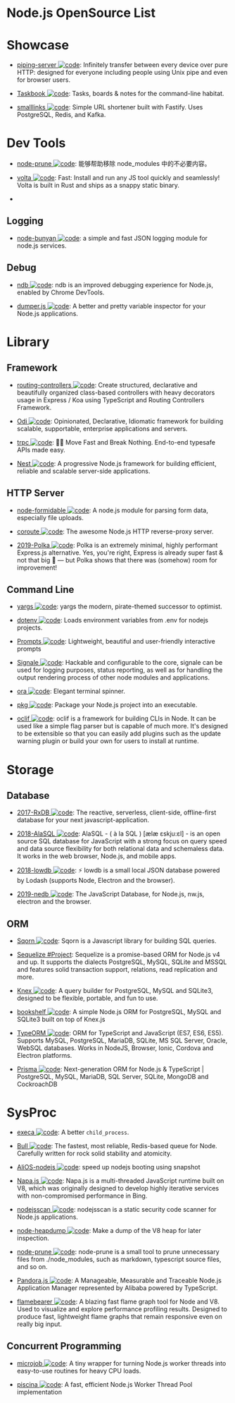 # Node.js OpenSource List

# Showcase

- [piping-server ![code](https://shorturl.at/dlxyK)](https://github.com/nwtgck/piping-server): Infinitely transfer between every device over pure HTTP: designed for everyone including people using Unix pipe and even for browser users.

- [Taskbook ![code](https://shorturl.at/dlxyK)](https://github.com/klauscfhq/taskbook): Tasks, boards & notes for the command-line habitat.

- [smalllinks ![code](https://shorturl.at/dlxyK)](https://github.com/smallcase/smalllinks): Simple URL shortener built with Fastify. Uses PostgreSQL, Redis, and Kafka.

# Dev Tools

- [node-prune ![code](https://shorturl.at/dlxyK)](https://github.com/tj/node-prune): 能够帮助移除 node_modules 中的不必要内容。

- [volta ![code](https://shorturl.at/dlxyK)](https://github.com/volta-cli/volta): Fast: Install and run any JS tool quickly and seamlessly! Volta is built in Rust and ships as a snappy static binary.
-

## Logging

- [node-bunyan ![code](https://shorturl.at/dlxyK)](https://github.com/trentm/node-bunyan): a simple and fast JSON logging module for node.js services.

## Debug

- [ndb ![code](https://shorturl.at/dlxyK)](https://github.com/GoogleChromeLabs/ndb): ndb is an improved debugging experience for Node.js, enabled by Chrome DevTools.

- [dumper.js ![code](https://shorturl.at/dlxyK)](https://github.com/zeeshanu/dumper.js): A better and pretty variable inspector for your Node.js applications.

# Library

## Framework

- [routing-controllers ![code](https://shorturl.at/dlxyK)](https://github.com/typestack/routing-controllers): Create structured, declarative and beautifully organized class-based controllers with heavy decorators usage in Express / Koa using TypeScript and Routing Controllers Framework.

- [Odi ![code](https://shorturl.at/dlxyK)](https://github.com/Odi-ts/Odi): Opinionated, Declarative, Idiomatic framework for building scalable, supportable, enterprise applications and servers.

- [trpc ![code](https://shorturl.at/dlxyK)](https://github.com/trpc/trpc): 🧙‍♀️ Move Fast and Break Nothing. End-to-end typesafe APIs made easy.

- [Nest ![code](https://shorturl.at/dlxyK)](https://nestjs.com/): A progressive Node.js framework for building efficient, reliable and scalable server-side applications.

## HTTP Server

- [node-formidable ![code](https://shorturl.at/dlxyK)](https://github.com/felixge/node-formidable): A node.js module for parsing form data, especially file uploads.

- [coroute ![code](https://shorturl.at/dlxyK)](https://github.com/ethanent/coroute): The awesome Node.js HTTP reverse-proxy server.

- [2019-Polka ![code](https://shorturl.at/dlxyK)](https://github.com/lukeed/polka): Polka is an extremely minimal, highly performant Express.js alternative. Yes, you're right, Express is already super fast & not that big 🤔 — but Polka shows that there was (somehow) room for improvement!

## Command Line

- [yargs ![code](https://shorturl.at/dlxyK)](https://github.com/yargs/yargs): yargs the modern, pirate-themed successor to optimist.

- [dotenv ![code](https://shorturl.at/dlxyK)](https://github.com/motdotla/dotenv): Loads environment variables from .env for nodejs projects.

- [Prompts ![code](https://shorturl.at/dlxyK)](https://github.com/terkelg/prompts): Lightweight, beautiful and user-friendly interactive prompts

- [Signale ![code](https://shorturl.at/dlxyK)](https://github.com/klauscfhq/signale): Hackable and configurable to the core, signale can be used for logging purposes, status reporting, as well as for handling the output rendering process of other node modules and applications.

- [ora ![code](https://shorturl.at/dlxyK)](https://github.com/sindresorhus/ora): Elegant terminal spinner.

- [pkg ![code](https://shorturl.at/dlxyK)](https://github.com/zeit/pkg): Package your Node.js project into an executable.

- [oclif ![code](https://shorturl.at/dlxyK)](https://oclif.io/docs/introduction): oclif is a framework for building CLIs in Node. It can be used like a simple flag parser but is capable of much more. It's designed to be extensible so that you can easily add plugins such as the update warning plugin or build your own for users to install at runtime.

# Storage

## Database

- [2017-RxDB ![code](https://shorturl.at/dlxyK)](https://github.com/pubkey/rxdb): The reactive, serverless, client-side, offline-first database for your next javascript-application.

- [2018-AlaSQL ![code](https://shorturl.at/dlxyK)](https://github.com/agershun/alasql): AlaSQL - ( à la SQL ) [ælæ ɛskju:ɛl] - is an open source SQL database for JavaScript with a strong focus on query speed and data source flexibility for both relational data and schemaless data. It works in the web browser, Node.js, and mobile apps.

- [2018-lowdb ![code](https://shorturl.at/dlxyK)](https://github.com/typicode/lowdb): ⚡️ lowdb is a small local JSON database powered by Lodash (supports Node, Electron and the browser).

- [2019-nedb ![code](https://shorturl.at/dlxyK)](https://github.com/louischatriot/nedb): The JavaScript Database, for Node.js, nw.js, electron and the browser.

## ORM

- [Sqorn ![code](https://shorturl.at/dlxyK)](https://github.com/lusakasa/sqorn): Sqorn is a Javascript library for building SQL queries.

- [Sequelize #Project](http://docs.sequelizejs.com/): Sequelize is a promise-based ORM for Node.js v4 and up. It supports the dialects PostgreSQL, MySQL, SQLite and MSSQL and features solid transaction support, relations, read replication and more.

- [Knex ![code](https://shorturl.at/dlxyK)](https://github.com/tgriesser/knex): A query builder for PostgreSQL, MySQL and SQLite3, designed to be flexible, portable, and fun to use.

- [bookshelf ![code](https://shorturl.at/dlxyK)](https://github.com/bookshelf/bookshelf): A simple Node.js ORM for PostgreSQL, MySQL and SQLite3 built on top of Knex.js

- [TypeORM ![code](https://shorturl.at/dlxyK)](https://github.com/typeorm/typeorm): ORM for TypeScript and JavaScript (ES7, ES6, ES5). Supports MySQL, PostgreSQL, MariaDB, SQLite, MS SQL Server, Oracle, WebSQL databases. Works in NodeJS, Browser, Ionic, Cordova and Electron platforms.

- [Prisma ![code](https://shorturl.at/dlxyK)](https://www.prisma.io/): Next-generation ORM for Node.js & TypeScript | PostgreSQL, MySQL, MariaDB, SQL Server, SQLite, MongoDB and CockroachDB

# SysProc

- [execa ![code](https://shorturl.at/dlxyK)](https://github.com/sindresorhus/execa): A better `child_process`.

- [Bull ![code](https://shorturl.at/dlxyK)](https://github.com/OptimalBits/bull): The fastest, most reliable, Redis-based queue for Node.
  Carefully written for rock solid stability and atomicity.

- [AliOS-nodejs ![code](https://shorturl.at/dlxyK)](https://github.com/alibaba/AliOS-nodejs): speed up nodejs booting using snapshot

- [Napa.js ![code](https://shorturl.at/dlxyK)](https://github.com/Microsoft/napajs): Napa.js is a multi-threaded JavaScript runtime built on V8, which was originally designed to develop highly iterative services with non-compromised performance in Bing.

- [nodejsscan ![code](https://shorturl.at/dlxyK)](https://github.com/ajinabraham/nodejsscan): nodejsscan is a static security code scanner for Node.js applications.

- [node-heapdump ![code](https://shorturl.at/dlxyK)](https://github.com/bnoordhuis/node-heapdump): Make a dump of the V8 heap for later inspection.

- [node-prune ![code](https://shorturl.at/dlxyK)](https://github.com/tj/node-prune): node-prune is a small tool to prune unnecessary files from ./node_modules, such as markdown, typescript source files, and so on.

- [Pandora.js ![code](https://shorturl.at/dlxyK)](https://github.com/midwayjs/pandora): A Manageable, Measurable and Traceable Node.js Application Manager represented by Alibaba powered by TypeScript.

- [flamebearer ![code](https://shorturl.at/dlxyK)](https://github.com/mapbox/flamebearer): A blazing fast flame graph tool for Node and V8. Used to visualize and explore performance profiling results. Designed to produce fast, lightweight flame graphs that remain responsive even on really big input.

## Concurrent Programming

- [microjob ![code](https://shorturl.at/dlxyK)](https://github.com/wilk/microjob): A tiny wrapper for turning Node.js worker threads into easy-to-use routines for heavy CPU loads.

- [piscina ![code](https://shorturl.at/dlxyK)](https://github.com/piscinajs/piscina): A fast, efficient Node.js Worker Thread Pool implementation
